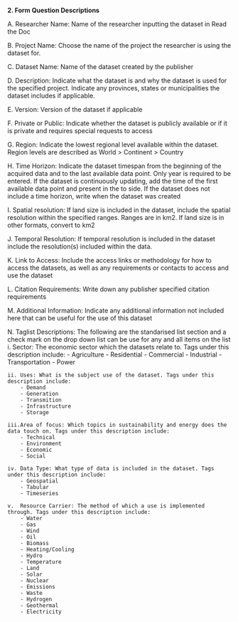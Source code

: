 **2. Form Question Descriptions**
    
A. Researcher Name: Name of the researcher inputting the dataset in Read the Doc

B. Project Name: Choose the name of the project the researcher is using the dataset for.

C. Dataset Name: Name of the dataset created by the publisher

D. Description: Indicate what the dataset is and why the dataset is used for the specified project. Indicate any provinces, states or municipalities the dataset includes if applicable.

E. Version: Version of the dataset if applicable

F. Private or Public: Indicate whether the dataset is publicly available or if it is private and requires special requests to access

G. Region: Indicate the lowest regional level available within the dataset. Region levels are described as World > Continent > Country

H. Time Horizon: Indicate the dataset timespan from the beginning of the acquired data and to the last available data point. Only year is required to be entered. If the dataset is continuously updating, add the time of the first available data point and present in the to side. If the dataset does not include a time horizon, write when the dataset was created

I. Spatial resolution: If land size is included in the dataset, include the spatial resolution within the specified ranges. Ranges are in km2. If land size is in other formats, convert to km2

J. Temporal Resolution: If temporal resolution is included in the dataset include the resolution(s) included within the data.

K. Link to Access: Include the access links or methodology for how to access the datasets, as well as any requirements or contacts to access and use the dataset

L. Citation Requirements: Write down any publisher specified citation requirements

M. Additional Information: Indicate any additional information not included here that can be useful for the use of this dataset

N.  Taglist Descriptions: The following are the standarised list section and a check mark on the drop down list can be use for any and all items on the list
	i.	Sector: The economic sector which the datasets relate to. Tags under this description include:
		- Agriculture
		- Residential
		- Commercial
		- Industrial
		- Transportation
		- Power

	ii.	Uses: What is the subject use of the dataset. Tags under this description include:
		- Demand
		- Generation
		- Transmition
		- Infrastructure
		- Storage

	iii.Area of focus: Which topics in sustainability and energy does the data touch on. Tags under this description include:
		- Technical
		- Environment
		- Economic
		- Social

	iv.	Data Type: What type of data is included in the dataset. Tags under this description include:
		- Geospatial
		- Tabular
		- Timeseries

	v.	Resource Carrier: The method of which a use is implemented through. Tags under this description include:
		- Water
		- Gas
		- Wind
		- Oil
		- Biomass
		- Heating/Cooling
		- Hydro
		- Temperature
		- Land
		- Solar
		- Nuclear
		- Emissions
		- Waste
		- Hydrogen
		- Geothermal
		- Electricity

